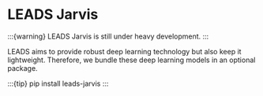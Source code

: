 # LEADS Jarvis

:::{warning}
LEADS Jarvis is still under heavy development.
:::

LEADS aims to provide robust deep learning technology but also keep it lightweight. Therefore, we bundle these deep
learning models in an optional package.

:::{tip}
pip install leads-jarvis
:::